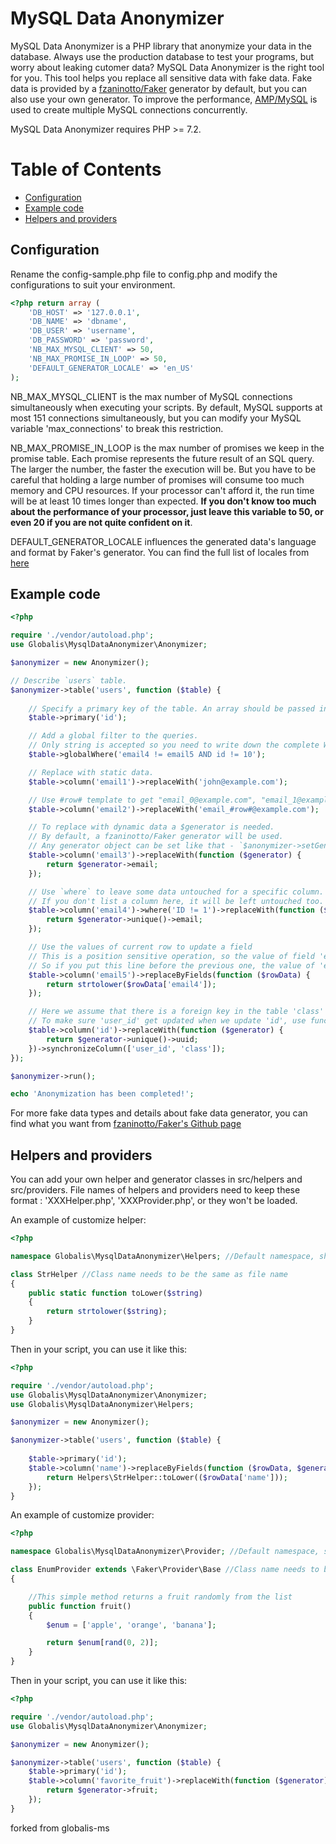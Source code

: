 # MySQL Data Anonymizer

MySQL Data Anonymizer is a PHP library that anonymize your data in the database.
Always use the production database to test your programs, but worry about leaking cutomer data?
MySQL Data Anonymizer is the right tool for you. This tool helps you replace all sensitive data with fake data.
Fake data is provided by a [fzaninotto/Faker](https://github.com/fzaninotto/Faker) generator by default, but you can also use your own generator.
To improve the performance, [AMP/MySQL](https://github.com/amphp/mysql) is used to create multiple MySQL connections concurrently.

MySQL Data Anonymizer requires PHP >= 7.2.

# Table of Contents

- [Configuration](#configuration)
- [Example code](#example-code)
- [Helpers and providers](#helpers-and-providers)



## Configuration

Rename the config-sample.php file to config.php and modify the configurations to suit your environment.
```php
<?php return array (
    'DB_HOST' => '127.0.0.1',
    'DB_NAME' => 'dbname',
    'DB_USER' => 'username',
    'DB_PASSWORD' => 'password',
    'NB_MAX_MYSQL_CLIENT' => 50,
    'NB_MAX_PROMISE_IN_LOOP' => 50,
    'DEFAULT_GENERATOR_LOCALE' => 'en_US'
);
```
NB_MAX_MYSQL_CLIENT is the max number of MySQL connections simultaneously when executing your scripts.
By default, MySQL supports at most 151 connections simultaneously, but you can modify your MySQL variable 'max_connections' to break this restriction.

NB_MAX_PROMISE_IN_LOOP is the max number of promises we keep in the promise table. Each promise represents the future result of an SQL query. The larger the number, the faster the execution will be. But you have to be careful that holding a large number of promises will consume too much memory and CPU resources. If your processor can't afford it, the run time will be at least 10 times longer than expected. <strong>If you don't know too much about the performance of your processor, just leave this variable to 50, or even 20 if you are not quite confident on it</strong>.

DEFAULT_GENERATOR_LOCALE influences the generated data's language and format by Faker's generator. You can find the full list of locales from [here](https://github.com/fzaninotto/Faker/tree/master/src/Faker/Provider)



## Example code

```php
<?php

require './vendor/autoload.php';
use Globalis\MysqlDataAnonymizer\Anonymizer;

$anonymizer = new Anonymizer();

// Describe `users` table.
$anonymizer->table('users', function ($table) {
    
    // Specify a primary key of the table. An array should be passed in for composite key.
    $table->primary('id');

    // Add a global filter to the queries.
    // Only string is accepted so you need to write down the complete WHERE statement here.
    $table->globalWhere('email4 != email5 AND id != 10');

    // Replace with static data.
    $table->column('email1')->replaceWith('john@example.com');

    // Use #row# template to get "email_0@example.com", "email_1@example.com", "email_2@example.com"
    $table->column('email2')->replaceWith('email_#row#@example.com');

    // To replace with dynamic data a $generator is needed.
    // By default, a fzaninotto/Faker generator will be used. 
    // Any generator object can be set like that - `$anonymizer->setGenerator($generator);`
    $table->column('email3')->replaceWith(function ($generator) {
        return $generator->email;
    });

    // Use `where` to leave some data untouched for a specific column.
    // If you don't list a column here, it will be left untouched too.
    $table->column('email4')->where('ID != 1')->replaceWith(function ($generator) {
        return $generator->unique()->email;
    });

    // Use the values of current row to update a field
    // This is a position sensitive operation, so the value of field 'email4' here is the updated value.
    // So if you put this line before the previous one, the value of 'email4' here would be the valeu of 'email4' before update.
    $table->column('email5')->replaceByFields(function ($rowData) {
        return strtolower($rowData['email4']);
    });

    // Here we assume that there is a foreign key in the table 'class' on the column 'user_id'.
    // To make sure 'user_id' get updated when we update 'id', use function 'synchronizeColumn'.
    $table->column('id')->replaceWith(function ($generator) {
        return $generator->unique()->uuid;
    })->synchronizeColumn(['user_id', 'class']);
});

$anonymizer->run();

echo 'Anonymization has been completed!';

```

For more fake data types and details about fake data generator, you can find what you want from [fzaninotto/Faker's Github page](https://github.com/fzaninotto/Faker)


## Helpers and providers

You can add your own helper and generator classes in src/helpers and src/providers. File names of helpers and providers need to keep these format : 'XXXHelper.php', 'XXXProvider.php', or they won't be loaded.

An example of customize helper:

```php
<?php

namespace Globalis\MysqlDataAnonymizer\Helpers; //Default namespace, should always use this one

class StrHelper //Class name needs to be the same as file name
{
    public static function toLower($string)
    {
        return strtolower($string);
    }
}
```

Then in your script, you can use it like this:
```php
<?php

require './vendor/autoload.php';
use Globalis\MysqlDataAnonymizer\Anonymizer;
use Globalis\MysqlDataAnonymizer\Helpers;

$anonymizer = new Anonymizer();

$anonymizer->table('users', function ($table) {
    
    $table->primary('id');
    $table->column('name')->replaceByFields(function ($rowData, $generator) {
        return Helpers\StrHelper::toLower(($rowData['name']));
    });
}
```

An example of customize provider:
```php
<?php

namespace Globalis\MysqlDataAnonymizer\Provider; //Default namespace, should always use this one

class EnumProvider extends \Faker\Provider\Base //Class name needs to be the same as file name, and provider classes need to extend \Faker\Provider\Base
{

    //This simple method returns a fruit randomly from the list
    public function fruit()
    {
        $enum = ['apple', 'orange', 'banana'];

        return $enum[rand(0, 2)];
    }
}
```

Then in your script, you can use it like this:
```php
<?php

require './vendor/autoload.php';
use Globalis\MysqlDataAnonymizer\Anonymizer;

$anonymizer = new Anonymizer();

$anonymizer->table('users', function ($table) {
    $table->primary('id');
    $table->column('favorite_fruit')->replaceWith(function ($generator) {
        return $generator->fruit;
    });
}
```

forked from globalis-ms

